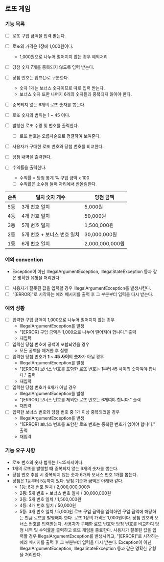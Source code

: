 ## 로또 게임

### 기능 목록
- [ ] 로또 구입 금액을 입력 받는다.
- [ ] 로또의 가격은 1장에 1,000원이다. 
  - 1,000원으로 나누어 떨어지지 않는 경우 예외처리


- [ ] 당첨 숫자 7개를 중복되지 않도록 입력 받는다.
- [ ] 당첨 번호는 쉽표(,)로 구분한다.
    -  숫자 1개는 보너스 숫자이므로 따로 입력 받는다.
    -  보너스 숫자 또한 나머지 6개의 숫자들과 중복되지 않아야 한다.


- [ ] 중복되지 않는 6개의 로또 숫자를 뽑는다.
- [ ] 로또 숫자의 범위는 1 ~ 45 이다.


- [ ] 발행한 로또 수량 및 번호를 출력한다.
    - [ ] 로또 번호는 오름차순으로 정렬하여 보여준다.


- [ ] 사용자가 구매한 로또 번호와 당첨 번호를 비교한다.
- [ ] 당첨 내역을 출력한다.
- [ ] 수익률을 출력한다.
    - 수익률 = 당첨 통계 % 구입 금액 x 100
    - [ ] 수익률은 소수점 둘째 자리에서 반올림한다.

| 순위 | 일치 숫자 개수 | 당첨 금액          |
|----|----------|----------------|
| 5등 | 3개 번호 일치     | 5,000원         |
| 4등 | 4개 번호 일치     | 50,000원        |
| 3등 | 5개 번호 일치     | 1,500,000원     |
| 2등 | 5개 번호 + 보너스 번호 일치     | 30,000,000원    |
| 1등 | 6개 번호 일치     | 2,000,000,000원 |


### 예외 convention
- Exception이 아닌 IllegalArgumentException, IllegalStateException 등과 같은 명확한 유형을 처리한다.
- [ ] 사용자가 잘못된 값을 입력할 경우 IllegalArgumentException를 발생시킨다.
- [ ] "[ERROR]"로 시작하는 에러 메시지를 출력 후 그 부분부터 입력을 다시 받는다.

### 예외 상황
- [ ] 입력한 구입 금액이 1,000으로 나누어 떨어지지 않는 경우 
  - IllegalArgumentException를 발생
  - "[ERROR] 구입 금액은 1,000으로 나누어 떨어져야 합니다." 출력
  - 재입력
- [ ] 입력한 당첨 번호에 공백이 포함되었을 경우
    -  모든 공백을 제거한 후 실행
- [ ] 입력한 당첨 번호가 **1 ~ 45 사이**의 **숫자**가 아닐 경우
    - IllegalArgumentException를 발생
    - "[ERROR] 보너스 번호를 포함한 로또 번호는 1부터 45 사이의 숫자여야 합니다." 출력
    - 재입력
- [ ] 입력한 당첨 번호가 6개가 아닐 경우
  - IllegalArgumentException를 발생
  - "[ERROR] 보너스 번호를 제외한 로또 번호는 6개여야 합니다." 출력
  - 재입력
- [ ] 입력한 보너스 번호와 당첨 번호 중 1개 이상 중복되었을 경우
  - IllegalArgumentException를 발생
  - "[ERROR] 보너스 번호를 포함한 로또 번호는 중복된 번호가 없어야 합니다." 출력
  - 재입력

### 기능 요구 사항
- 로또 번호의 숫자 범위는 1~45까지이다.
- 1개의 로또를 발행할 때 중복되지 않는 6개의 숫자를 뽑는다.
- 당첨 번호 추첨 시 중복되지 않는 숫자 6개와 보너스 번호 1개를 뽑는다.
- 당첨은 1등부터 5등까지 있다. 당첨 기준과 금액은 아래와 같다.
    - 1등: 6개 번호 일치 / 2,000,000,000원
    - 2등: 5개 번호 + 보너스 번호 일치 / 30,000,000원
    - 3등: 5개 번호 일치 / 1,500,000원
    - 4등: 4개 번호 일치 / 50,000원
    - 5등: 3개 번호 일치 / 5,000원
      로또 구입 금액을 입력하면 구입 금액에 해당하는 만큼 로또를 발행해야 한다.
      로또 1장의 가격은 1,000원이다.
      당첨 번호와 보너스 번호를 입력받는다.
      사용자가 구매한 로또 번호와 당첨 번호를 비교하여 당첨 내역 및 수익률을 출력하고 로또 게임을 종료한다.
      사용자가 잘못된 값을 입력할 경우 IllegalArgumentException를 발생시키고, "[ERROR]"로 시작하는 에러 메시지를 출력 후 그 부분부터 입력을 다시 받는다.
      Exception이 아닌 IllegalArgumentException, IllegalStateException 등과 같은 명확한 유형을 처리한다.